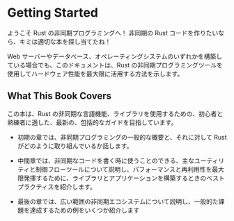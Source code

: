 # Getting Started

ようこそ Rust の非同期プログラミングへ！ 非同期の Rust コードを作りたいなら、キミは適切な本を探し当てたね！

Web サーバーやデータベース、オペレーティングシステムのいずれかを構築している場合でも、このドキュメントは、Rust の非同期プログラミングツールを使用してハードウェア性能を最大限に活用する方法を示します。

## What This Book Covers

この本は、Rust の非同期な言語機能、ライブラリを使用するための、初心者と熟練者に適した、最新の、包括的なガイドを目指しています。

- 初期の章では、非同期プログラミングの一般的な概要と、それに対して Rust がどのように取り組んでいるか話します。

- 中間章では、非同期なコードを書く時に使うことのできる、主なユーティリティと制御フローツールについて説明し、パフォーマンスと再利用性を最大限発揮するために、ライブラリとアプリケーションを構築するときのベストプラクティスを紹介します。

- 最後の章では、広い範囲の非同期エコシステムについて説明し、一般的た課題を達成するための例をいくつか紹介します
